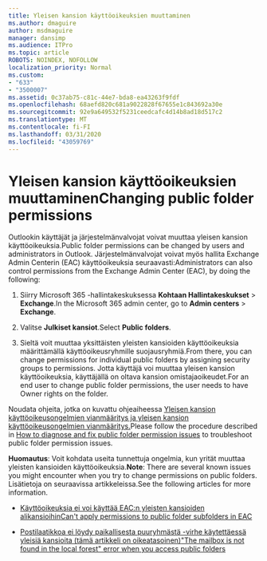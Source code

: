 ```yaml
---
title: Yleisen kansion käyttöoikeuksien muuttaminen
ms.author: dmaguire
author: msdmaguire
manager: dansimp
ms.audience: ITPro
ms.topic: article
ROBOTS: NOINDEX, NOFOLLOW
localization_priority: Normal
ms.custom:
- "633"
- "3500007"
ms.assetid: 0c37ab75-c81c-44e7-bda8-ea43263f9fdf
ms.openlocfilehash: 68aefd820c681a9022828f67655e1c843692a30e
ms.sourcegitcommit: 92e9a649532f5231ceedcafc4d14b8ad18d517c2
ms.translationtype: MT
ms.contentlocale: fi-FI
ms.lasthandoff: 03/31/2020
ms.locfileid: "43059769"
---
```

# <a name="changing-public-folder-permissions"></a><span data-ttu-id="0e53e-102">Yleisen kansion käyttöoikeuksien muuttaminen</span><span class="sxs-lookup"><span data-stu-id="0e53e-102">Changing public folder permissions</span></span>

<span data-ttu-id="0e53e-103">Outlookin käyttäjät ja järjestelmänvalvojat voivat muuttaa yleisen kansion käyttöoikeuksia.</span><span class="sxs-lookup"><span data-stu-id="0e53e-103">Public folder permissions can be changed by users and administrators in Outlook.</span></span> <span data-ttu-id="0e53e-104">Järjestelmänvalvojat voivat myös hallita Exchange Admin Centerin (EAC) käyttöoikeuksia seuraavasti:</span><span class="sxs-lookup"><span data-stu-id="0e53e-104">Administrators can also control permissions from the Exchange Admin Center (EAC), by doing the following:</span></span>
  
1. <span data-ttu-id="0e53e-105">Siirry Microsoft 365 -hallintakeskuksessa **Kohtaan Hallintakeskukset** \> **Exchange**.</span><span class="sxs-lookup"><span data-stu-id="0e53e-105">In the Microsoft 365 admin center, go to **Admin centers** \> **Exchange**.</span></span>

2. <span data-ttu-id="0e53e-106">Valitse **Julkiset kansiot**.</span><span class="sxs-lookup"><span data-stu-id="0e53e-106">Select **Public folders**.</span></span>

3. <span data-ttu-id="0e53e-107">Sieltä voit muuttaa yksittäisten yleisten kansioiden käyttöoikeuksia määrittämällä käyttöoikeusryhmille suojausryhmiä.</span><span class="sxs-lookup"><span data-stu-id="0e53e-107">From there, you can change permissions for individual public folders by assigning security groups to permissions.</span></span> <span data-ttu-id="0e53e-108">Jotta käyttäjä voi muuttaa yleisen kansion käyttöoikeuksia, käyttäjällä on oltava kansion omistajaoikeudet.</span><span class="sxs-lookup"><span data-stu-id="0e53e-108">For an end user to change public folder permissions, the user needs to have Owner rights on the folder.</span></span>

<span data-ttu-id="0e53e-109">Noudata ohjeita, jotka on kuvattu ohjeaiheessa [Yleisen kansion käyttöoikeusongelmien vianmääritys ja yleisen kansion käyttöoikeusongelmien vianmääritys.](https://docs.microsoft.com/exchange/troubleshoot/public-folders/public-folder-permission-issues)</span><span class="sxs-lookup"><span data-stu-id="0e53e-109">Please follow the procedure described in [How to diagnose and fix public folder permission issues](https://docs.microsoft.com/exchange/troubleshoot/public-folders/public-folder-permission-issues) to troubleshoot public folder permission issues.</span></span>

<span data-ttu-id="0e53e-110">**Huomautus**: Voit kohdata useita tunnettuja ongelmia, kun yrität muuttaa yleisten kansioiden käyttöoikeuksia.</span><span class="sxs-lookup"><span data-stu-id="0e53e-110">**Note**: There are several known issues you might encounter when you try to change permissions on public folders.</span></span> <span data-ttu-id="0e53e-111">Lisätietoja on seuraavissa artikkeleissa.</span><span class="sxs-lookup"><span data-stu-id="0e53e-111">See the following articles for more information.</span></span>

- [<span data-ttu-id="0e53e-112">Käyttöoikeuksia ei voi käyttää EAC:n yleisten kansioiden alikansioihin</span><span class="sxs-lookup"><span data-stu-id="0e53e-112">Can't apply permissions to public folder subfolders in EAC</span></span>](https://docs.microsoft.com/exchange/troubleshoot/public-folders/can%E2%80%99t-apply-permissions-public-folder-subfolders)

- [<span data-ttu-id="0e53e-113">Postilaatikkoa ei löydy paikallisesta puuryhmästä -virhe käytettäessä yleisiä kansioita (tämä artikkeli on oikeatasoinen)</span><span class="sxs-lookup"><span data-stu-id="0e53e-113">"The mailbox is not found in the local forest" error when you access public folders</span></span>](https://docs.microsoft.com/exchange/troubleshoot/public-folders/mailbox-not-found-local-forest-public-folder)
